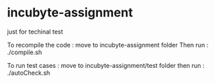 # incubyte-assignment
just for techinal test

To recompile the code :
    move to incubyte-assignment folder
    Then run : ./compile.sh

To run test cases :
    move to incubyte-assignment/test folder
    then run : ./autoCheck.sh
